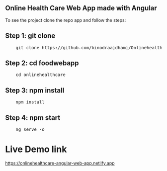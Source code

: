 ## Online Health Care Web App made with Angular
<p>To see the project clone the repo app and follow the steps:</p>

## Step 1: git clone
<pre>
    git clone https://github.com/binodraajdhami/Onlinehealthcare-Angular-Web-App.git
</pre>

## Step 2: cd foodwebapp
<pre>
    cd onlinehealthcare
</pre>

## Step 3: npm install
<pre>
    npm install
</pre>

## Step 4: npm start
<pre>
    ng serve -o
</pre>

# Live Demo link
<a href="https://onlinehealthcare-angular-web-app.netlify.app">https://onlinehealthcare-angular-web-app.netlify.app</a>